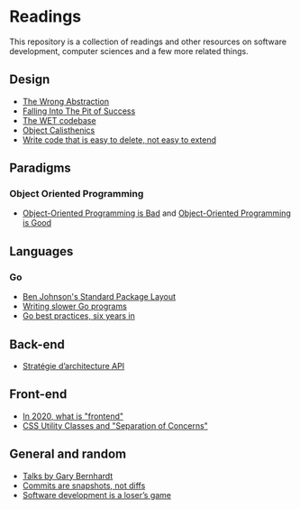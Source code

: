 # Readings

This repository is a collection of readings and other resources on software development, computer sciences and a few more related things.

## Design

- [The Wrong Abstraction](https://sandimetz.com/blog/2016/1/20/the-wrong-abstraction)
- [Falling Into The Pit of Success](https://blog.codinghorror.com/falling-into-the-pit-of-success/)
- [The WET codebase](https://www.deconstructconf.com/2019/dan-abramov-the-wet-codebase)
- [Object Calisthenics](https://williamdurand.fr/2013/06/03/object-calisthenics/)
- [Write code that is easy to delete, not easy to extend](https://programmingisterrible.com/post/139222674273/how-to-write-disposable-code-in-large-systems)

## Paradigms

### Object Oriented Programming

- [Object-Oriented Programming is Bad](https://www.youtube.com/watch?v=QM1iUe6IofM) and [Object-Oriented Programming is Good](https://www.youtube.com/watch?v=0iyB0_qPvWk)

## Languages

### Go

- [Ben Johnson's Standard Package Layout](https://medium.com/@benbjohnson/standard-package-layout-7cdbc8391fc1)
- [Writing slower Go programs](https://bitfieldconsulting.com/golang/slower)
- [Go best practices, six years in](https://peter.bourgon.org/go-best-practices-2016/)

## Back-end

- [Stratégie d’architecture API](https://blog.octo.com/strategie-d-architecture-api/)

## Front-end

- [In 2020, what is "frontend"](https://swizec.com/blog/in-2020-what-is-frontend/)
- [CSS Utility Classes and "Separation of Concerns"](https://adamwathan.me/css-utility-classes-and-separation-of-concerns/)

## General and random

- [Talks by Gary Bernhardt](https://www.destroyallsoftware.com/talks)
- [Commits are snapshots, not diffs](https://github.blog/2020-12-17-commits-are-snapshots-not-diffs/)
- [Software development is a loser’s game](https://thehosk.medium.com/software-development-is-a-losers-game-fc68bb30d7eb)
